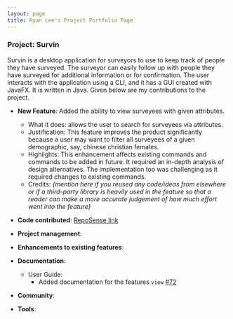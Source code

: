 ```yaml
---
layout: page
title: Ryan Lee's Project Portfolio Page
---
```


### Project: Survin

Survin is a desktop application for surveyors to use to keep track of people they have surveyed. The surveyor can easily follow up with people they have surveyed for additional information or for confirmation. The user interacts with the application using a CLI, and it has a GUI created with JavaFX. It is written in Java.
Given below are my contributions to the project.

* **New Feature**: Added the ability to view surveyees with given attributes.
  * What it does: allows the user to search for surveyees via attributes.
  * Justification: This feature improves the product significantly because a user may want to filter all surveyees of a given demographic, say, chinese christian females.
  * Highlights: This enhancement affects existing commands and commands to be added in future. It required an in-depth analysis of design alternatives. The implementation too was challenging as it required changes to existing commands.
  * Credits: *{mention here if you reused any code/ideas from elsewhere or if a third-party library is heavily used in the feature so that a reader can make a more accurate judgement of how much effort went into the feature}*

* **Code contributed**: [RepoSense link](https://nus-cs2103-ay2223s1.github.io/tp-dashboard/?search=ryanlml7D&breakdown=true)
* **Project management**:
* **Enhancements to existing features**:
* **Documentation**:
  * User Guide:
    * Added documentation for the features `view` [\#72]()
* **Community**:
* **Tools**: